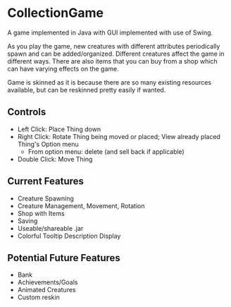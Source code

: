 # CollectionGame
A game implemented in Java with GUI implemented with use of Swing.

As you play the game, new creatures with different attributes periodically spawn and can be added/organized. Different creatures affect the game in different ways. There are also items that you can buy from a shop which can have varying effects on the game. 

Game is skinned as it is because there are so many existing resources available, but can be reskinned pretty easily if wanted. 
## Controls
- Left Click: Place Thing down
- Right Click: Rotate Thing being moved or placed; View already placed Thing's Option menu
  - From option menu: delete (and sell back if applicable)
- Double Click: Move Thing
## Current Features

- Creature Spawning
- Creature Management, Movement, Rotation
- Shop with Items
- Saving
- Useable/shareable .jar 
- Colorful Tooltip Description Display

## Potential Future Features
- Bank
- Achievements/Goals
- Animated Creatures
- Custom reskin 
